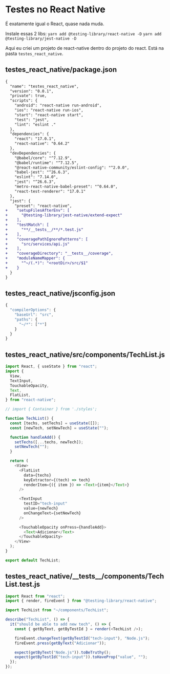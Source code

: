 # Testes no React Native

É exatamente igual o React, quase nada muda.

Instale essas 2 libs:
`yarn add @testing-library/react-native -D`
`yarn add @testing-library/jest-native -D`

Aqui eu criei um projeto de react-native dentro do projeto do react. Está na
pasta `testes_react_native`.

## testes_react_native/package.json

```diff
{
  "name": "testes_react_native",
  "version": "0.0.1",
  "private": true,
  "scripts": {
    "android": "react-native run-android",
    "ios": "react-native run-ios",
    "start": "react-native start",
    "test": "jest",
    "lint": "eslint ."
  },
  "dependencies": {
    "react": "17.0.1",
    "react-native": "0.64.2"
  },
  "devDependencies": {
    "@babel/core": "^7.12.9",
    "@babel/runtime": "^7.12.5",
    "@react-native-community/eslint-config": "^2.0.0",
    "babel-jest": "^26.6.3",
    "eslint": "7.14.0",
    "jest": "^26.6.3",
    "metro-react-native-babel-preset": "^0.64.0",
    "react-test-renderer": "17.0.1"
  },
  "jest": {
    "preset": "react-native",
+    "setupFilesAfterEnv": [
+      "@testing-library/jest-native/extend-expect"
+    ],
+    "testMatch": [
+      "**/__tests__/**/*.test.js"
+    ],
+    "coveragePathIgnorePatterns": [
+      "src/services/api.js"
+    ],
+    "coverageDirectory": "__tests__/coverage",
+    "moduleNameMapper": {
+      "^~/(.*)": "<rootDir>/src/$1"
+    }
  }
}
```

## testes_react_native/jsconfig.json

```js
{
  "compilerOptions": {
    "baseUrl": "src",
    "paths": {
      "~/*": ["*"]
    }
  }
}
```

## testes_react_native/src/components/TechList.js

```js
import React, { useState } from "react";
import {
  View,
  TextInput,
  TouchableOpacity,
  Text,
  FlatList,
} from "react-native";

// import { Container } from './styles';

function TechList() {
  const [techs, setTechs] = useState([]);
  const [newTech, setNewTech] = useState("");

  function handleAdd() {
    setTechs([...techs, newTech]);
    setNewTech("");
  }

  return (
    <View>
      <FlatList
        data={techs}
        keyExtractor={(tech) => tech}
        renderItem={({ item }) => <Text>{item}</Text>}
      />

      <TextInput
        testID="tech-input"
        value={newTech}
        onChangeText={setNewTech}
      />

      <TouchableOpacity onPress={handleAdd}>
        <Text>Adicionar</Text>
      </TouchableOpacity>
    </View>
  );
}

export default TechList;
```

## testes_react_native/\_\_tests\_\_/components/TechList.test.js

```js
import React from "react";
import { render, fireEvent } from "@testing-library/react-native";

import TechList from "~/components/TechList";

describe("TechList", () => {
  it("should be able to add new tech", () => {
    const { getByText, getByTestId } = render(<TechList />);

    fireEvent.changeText(getByTestId("tech-input"), "Node.js");
    fireEvent.press(getByText("Adicionar"));

    expect(getByText("Node.js")).toBeTruthy();
    expect(getByTestId("tech-input")).toHaveProp("value", "");
  });
});
```
